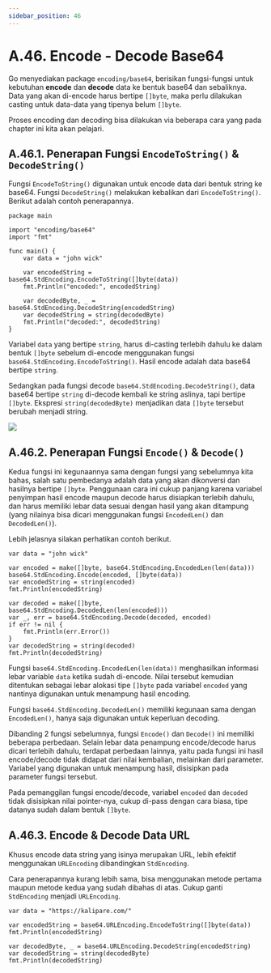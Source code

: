 ```yaml
---
sidebar_position: 46
---
```


# A.46. Encode - Decode Base64


Go menyediakan package  `encoding/base64`, berisikan fungsi-fungsi untuk kebutuhan  **encode**  dan  **decode**  data ke bentuk base64 dan sebaliknya. Data yang akan di-encode harus bertipe  `[]byte`, maka perlu dilakukan casting untuk data-data yang tipenya belum  `[]byte`.

Proses encoding dan decoding bisa dilakukan via beberapa cara yang pada chapter ini kita akan pelajari.

## A.46.1. Penerapan Fungsi  `EncodeToString()`  &  `DecodeString()`

Fungsi  `EncodeToString()`  digunakan untuk encode data dari bentuk string ke base64. Fungsi  `DecodeString()`  melakukan kebalikan dari  `EncodeToString()`. Berikut adalah contoh penerapannya.

```
package main

import "encoding/base64"
import "fmt"

func main() {
    var data = "john wick"

    var encodedString = base64.StdEncoding.EncodeToString([]byte(data))
    fmt.Println("encoded:", encodedString)

    var decodedByte, _ = base64.StdEncoding.DecodeString(encodedString)
    var decodedString = string(decodedByte)
    fmt.Println("decoded:", decodedString)
}
```

Variabel  `data`  yang bertipe  `string`, harus di-casting terlebih dahulu ke dalam bentuk  `[]byte`  sebelum di-encode menggunakan fungsi  `base64.StdEncoding.EncodeToString()`. Hasil encode adalah data base64 bertipe  `string`.

Sedangkan pada fungsi decode  `base64.StdEncoding.DecodeString()`, data base64 bertipe  `string`  di-decode kembali ke string aslinya, tapi bertipe  `[]byte`. Ekspresi  `string(decodedByte)`  menjadikan data  `[]byte`  tersebut berubah menjadi string.

**![](https://lh7-rt.googleusercontent.com/docsz/AD_4nXdqxTKHFBAWdZ77xzvljMxXtQktQza_CMpwRoB_wFVmLGw5XOi5qu714B4K_nDcWGghj98CMB9qRccne6clQDeaqoNbLP0mPa-7KAYai9OVgNkQ7J8-9pGj7zX6Ss195hhTVXQGaK8nRMNWwSMq7xhMxWbQ?key=d3s-vJLBsYtwvRvGfZhdnw)**

## A.46.2. Penerapan Fungsi  `Encode()`  &  `Decode()`

Kedua fungsi ini kegunaannya sama dengan fungsi yang sebelumnya kita bahas, salah satu pembedanya adalah data yang akan dikonversi dan hasilnya bertipe  `[]byte`. Penggunaan cara ini cukup panjang karena variabel penyimpan hasil encode maupun decode harus disiapkan terlebih dahulu, dan harus memiliki lebar data sesuai dengan hasil yang akan ditampung (yang nilainya bisa dicari menggunakan fungsi  `EncodedLen()`  dan  `DecodedLen()`).

Lebih jelasnya silakan perhatikan contoh berikut.

```
var data = "john wick"

var encoded = make([]byte, base64.StdEncoding.EncodedLen(len(data)))
base64.StdEncoding.Encode(encoded, []byte(data))
var encodedString = string(encoded)
fmt.Println(encodedString)

var decoded = make([]byte, base64.StdEncoding.DecodedLen(len(encoded)))
var _, err = base64.StdEncoding.Decode(decoded, encoded)
if err != nil {
    fmt.Println(err.Error())
}
var decodedString = string(decoded)
fmt.Println(decodedString)
```
Fungsi  `base64.StdEncoding.EncodedLen(len(data))`  menghasilkan informasi lebar variable  `data`  ketika sudah di-encode. Nilai tersebut kemudian ditentukan sebagai lebar alokasi tipe  `[]byte`  pada variabel  `encoded`  yang nantinya digunakan untuk menampung hasil encoding.

Fungsi  `base64.StdEncoding.DecodedLen()`  memiliki kegunaan sama dengan  `EncodedLen()`, hanya saja digunakan untuk keperluan decoding.

Dibanding 2 fungsi sebelumnya, fungsi  `Encode()`  dan  `Decode()`  ini memiliki beberapa perbedaan. Selain lebar data penampung encode/decode harus dicari terlebih dahulu, terdapat perbedaan lainnya, yaitu pada fungsi ini hasil encode/decode tidak didapat dari nilai kembalian, melainkan dari parameter. Variabel yang digunakan untuk menampung hasil, disisipkan pada parameter fungsi tersebut.

Pada pemanggilan fungsi encode/decode, variabel  `encoded`  dan  `decoded`  tidak disisipkan nilai pointer-nya, cukup di-pass dengan cara biasa, tipe datanya sudah dalam bentuk  `[]byte`.

## A.46.3. Encode & Decode Data URL

Khusus encode data string yang isinya merupakan URL, lebih efektif menggunakan  `URLEncoding`  dibandingkan  `StdEncoding`.

Cara penerapannya kurang lebih sama, bisa menggunakan metode pertama maupun metode kedua yang sudah dibahas di atas. Cukup ganti  `StdEncoding`  menjadi  `URLEncoding`.

```
var data = "https://kalipare.com/"

var encodedString = base64.URLEncoding.EncodeToString([]byte(data))
fmt.Println(encodedString)

var decodedByte, _ = base64.URLEncoding.DecodeString(encodedString)
var decodedString = string(decodedByte)
fmt.Println(decodedString)
```  